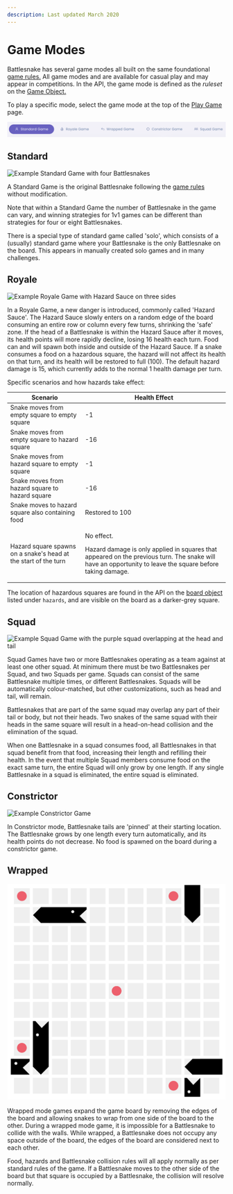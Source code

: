 ```yaml
---
description: Last updated March 2020
---
```


# Game Modes

Battlesnake has several game modes all built on the same foundational [game rules.](rules.md) All game modes and are available for casual play and may appear in competitions. In the API, the game mode is defined as the _ruleset_ on the [Game Object.](api/#game)

To play a specific mode, select the game mode at the top of the [Play Game](https://play.battlesnake.com/account/games/create/) page.

![Game modes available to play](<../.gitbook/assets/Screen Shot 2022-01-27 at 11.16.22 AM.png>)

## Standard

![Example Standard Game with four Battlesnakes](../.gitbook/assets/Standard\_Game.png)

A Standard Game is the original Battlesnake following the [game rules](rules.md) without modification.

Note that within a Standard Game the number of Battlesnake in the game can vary, and winning strategies for 1v1 games can be different than strategies for four or eight Battlesnakes.

There is a special type of standard game called 'solo', which consists of a (usually) standard game where your Battlesnake is the only Battlesnake on the board. This appears in manually created solo games and in many challenges.

## Royale

![Example Royale Game with Hazard Sauce on three sides](../.gitbook/assets/Royale\_Game.png)

In a Royale Game, a new danger is introduced, commonly called 'Hazard Sauce'. The Hazard Sauce slowly enters on a random edge of the board consuming an entire row or column every few turns, shrinking the 'safe' zone. If the head of a Battlesnake is within the Hazard Sauce after it moves, its health points will more rapidly decline, losing 16 health each turn. Food can and will spawn both inside and outside of the Hazard Sauce. If a snake consumes a food on a hazardous square, the hazard will not affect its health on that turn, and its health will be restored to full (100). The default hazard damage is 15, which currently adds to the normal 1 health damage per turn.

Specific scenarios and how hazards take effect:

| Scenario                                                        | Health Effect                                                                                                                                                                             |
| --------------------------------------------------------------- | ----------------------------------------------------------------------------------------------------------------------------------------------------------------------------------------- |
| Snake moves from empty square to empty square                   | -1                                                                                                                                                                                        |
| Snake moves from empty square to hazard square                  | -16                                                                                                                                                                                       |
| Snake moves from hazard square to empty square                  | -1                                                                                                                                                                                        |
| Snake moves from hazard square to hazard square                 | -16                                                                                                                                                                                       |
| Snake moves to hazard square also containing food               | Restored to 100                                                                                                                                                                           |
| Hazard square spawns on a snake's head at the start of the turn | <p>No effect. </p><p></p><p>Hazard damage is only applied in squares that appeared on the previous turn. The snake will have an opportunity to leave the square before taking damage.</p> |

The location of hazardous squares are found in the API on the [board object](api/#board) listed under `hazards`, and are visible on the board as a darker-grey square.

## Squad

![Example Squad Game with the purple squad overlapping at the head and tail](../.gitbook/assets/Squads\_Game.png)

Squad Games have two or more Battlesnakes operating as a team against at least one other squad. At minimum there must be two Battlesnakes per Squad, and two Squads per game. Squads can consist of the same Battlesnake multiple times, or different Battlesnakes. Squads will be automatically colour-matched, but other customizations, such as head and tail, will remain.

Battlesnakes that are part of the same squad may overlap any part of their tail or body, but not their heads. Two snakes of the same squad with their heads in the same square will result in a head-on-head collision and the elimination of the squad.

When one Battlesnake in a squad consumes food, all Battlesnakes in that squad benefit from that food, increasing their length and refilling their health. In the event that multiple Squad members consume food on the exact same turn, the entire Squad will only grow by one length. If any single Battlesnake in a squad is eliminated, the entire squad is eliminated.

## Constrictor

![Example Constrictor Game](../.gitbook/assets/Constrictor\_Game.png)

In Constrictor mode, Battlesnake tails are 'pinned' at their starting location. The Battlesnake grows by one length every turn automatically, and its health points do not decrease. No food is spawned on the board during a constrictor game.

## Wrapped

![Example Wrapped Game](<../.gitbook/assets/Screen Shot 2022-01-27 at 10.58.20 AM.png>)

Wrapped mode games expand the game board by removing the edges of the board and allowing snakes to wrap from one side of the board to the other. During a wrapped mode game, it is impossible for a Battlesnake to collide with the walls. While wrapped, a Battlesnake does not occupy any space outside of the board, the edges of the board are considered next to each other.

Food, hazards and Battlesnake collision rules will all apply normally as per standard rules of the game. If a Battlesnake moves to the other side of the board but that square is occupied by a Battlesnake, the collision will resolve normally.

